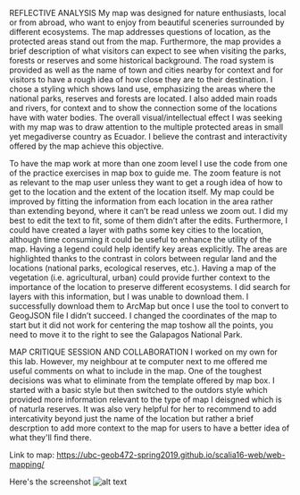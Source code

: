 REFLECTIVE ANALYSIS
My map was designed for nature enthusiasts, local or from abroad, who want to enjoy from beautiful sceneries surrounded by different ecosystems. The map addresses questions of location, as the protected areas stand out from the map. Furthermore, the map provides a brief description of what visitors can expect to see when visiting the parks, forests or reserves and some historical background. The road system is provided as well as the name of town and cities nearby for context and for visitors to have a rough idea of how close they are to their destination. 
I chose a styling which shows land use, emphasizing the areas where the national parks, reserves and forests are located. I also added main roads and rivers, for context and to show the connection some of the locations have with water bodies. The overall visual/intellectual effect I was seeking with my map was to draw attention to the multiple protected areas in small yet megadiverse country as Ecuador. I believe the contrast and interactivity offered by the map achieve this objective. 

To have the map work at more than one zoom level I use the code from one of the practice exercises in map box to guide me. The zoom feature is not as relevant to the map user unless they want to get a rough idea of how to get to the location and the extent of the location itself. My map could be improved by fitting the information from each location in the area rather than extending beyond, where it can’t be read unless we zoom out. I did my best to edit the text to fit, some of them didn’t after the edits. Furthermore, I could have created a layer with paths some key cities to the location, although time consuming it could be useful to enhance the utility of the map. Having a legend could help identify key areas explicitly. The areas are highlighted thanks to the contrast in colors between regular land and the locations (national parks, ecological reserves, etc.). Having a map of the vegetation (i.e. agricultural, urban) could provide further context to the importance of the location to preserve different ecosystems. I did search for layers with this information, but I was unable to download them. I successfully download them to ArcMap but once I use the tool to convert to GeogJSON file I didn’t succeed. I changed the coordinates of the map to start but it did not work for centering the map toshow all the points, you need to move it to the right to see the Galapagos National Park. 

MAP CRITIQUE SESSION AND COLLABORATION
I worked on my own for this lab. However, my neighbour at te computer next to me offered me useful comments on what to include in the map. One of the toughest decisions was what to eliminate from the template offered by map box. I started with a basic style but then switched to the outdors style which provided more information relevant to the type of map I deisgned which is of naturla reserves. It was also very helpful for her to recommend to add intercativity beyond just the name of the location but rather a brief descrption to add more context to the map for users to have a better idea of what they'll find there. 

Link to map:
https://ubc-geob472-spring2019.github.io/scalia16-web/web-mapping/ 

Here's the screenshot
![alt text](https://raw.githubusercontent.com/UBC-GEOB472-Spring2019/scalia16-web/master/web-mapping/screenshot.jpg)
